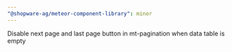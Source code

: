 ```yaml
---
"@shopware-ag/meteor-component-library": minor
---
```


Disable next page and last page button in mt-pagination when data table is empty
